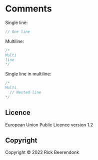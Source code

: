 # Comments

Single line:

```csharp
// One line
```

Multiline:

```csharp
/*
Multi
line
*/
```

Single line in multiline:

```csharp
/*
Multi
  // Nested line
*/
```

## Licence

European Union Public Licence version 1.2

## Copyright

Copyright © 2022 Rick Beerendonk
